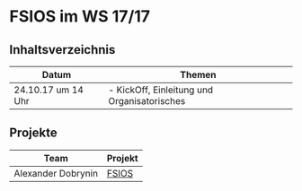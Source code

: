 # FSIOS im WS 17/17

## Inhaltsverzeichnis
| Datum  | Themen |
| ------------- | ------------- |
| 24.10.17 um 14 Uhr  | - KickOff, Einleitung und Organisatorisches |

## Projekte
| Team | Projekt |
| ------------- | ------------- |
| Alexander Dobrynin | [FSIOS](https://github.com/alexdobry/FSIOS) |
